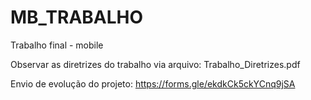 # MB_TRABALHO
Trabalho final - mobile

Observar as diretrizes do trabalho via arquivo: Trabalho_Diretrizes.pdf

Envio de evolução do projeto: https://forms.gle/ekdkCk5ckYCnq9jSA

